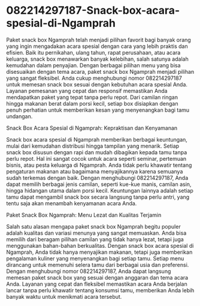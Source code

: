 # 082214297187-Snack-box-acara-spesial-di-Ngamprah
Paket snack box Ngamprah telah menjadi pilihan favorit bagi banyak orang yang ingin mengadakan acara spesial dengan cara yang lebih praktis dan efisien. Baik itu pernikahan, ulang tahun, rapat perusahaan, atau acara keluarga, snack box menawarkan banyak kelebihan, salah satunya adalah kemudahan dalam penyajian. Dengan berbagai pilihan menu yang bisa disesuaikan dengan tema acara, paket snack box Ngamprah menjadi pilihan yang sangat fleksibel. Anda cukup menghubungi nomor 082214297187 untuk memesan snack box sesuai dengan kebutuhan acara spesial Anda. Layanan pemesanan yang cepat dan responsif memastikan Anda mendapatkan paket yang tepat tanpa perlu repot. Dari camilan ringan hingga makanan berat dalam porsi kecil, setiap box disiapkan dengan penuh perhatian untuk memberikan kesan yang menyenangkan bagi tamu undangan.

Snack Box Acara Spesial di Ngamprah: Kepraktisan dan Kenyamanan

Snack box acara spesial di Ngamprah memberikan berbagai keuntungan, mulai dari kemudahan distribusi hingga tampilan yang menarik. Setiap snack box disusun dengan rapi dan mudah dibagikan kepada tamu tanpa perlu repot. Hal ini sangat cocok untuk acara seperti seminar, pertemuan bisnis, atau pesta keluarga di Ngamprah. Anda tidak perlu khawatir tentang pengaturan makanan atau bagaimana menyajikannya karena semuanya sudah terkemas dengan baik. Dengan menghubungi 082214297187, Anda dapat memilih berbagai jenis camilan, seperti kue-kue manis, camilan asin, hingga hidangan utama dalam porsi kecil. Keuntungan lainnya adalah setiap tamu dapat mengambil snack box secara langsung tanpa perlu antri, yang tentu saja akan menambah kenyamanan acara Anda.

Paket Snack Box Ngamprah: Menu Lezat dan Kualitas Terjamin

Salah satu alasan mengapa paket snack box Ngamprah begitu populer adalah kualitas dan variasi menunya yang sangat memuaskan. Anda bisa memilih dari beragam pilihan camilan yang tidak hanya lezat, tetapi juga menggunakan bahan-bahan berkualitas. Dengan snack box acara spesial di Ngamprah, Anda tidak hanya menyajikan makanan, tetapi juga memberikan pengalaman kuliner yang menyenangkan bagi setiap tamu. Setiap menu dirancang untuk memenuhi selera tamu dari berbagai usia dan preferensi. Dengan menghubungi nomor 082214297187, Anda dapat langsung memesan paket snack box yang sesuai dengan anggaran dan tema acara Anda. Layanan yang cepat dan fleksibel memastikan acara Anda berjalan lancar tanpa perlu khawatir tentang konsumsi tamu, memberikan Anda lebih banyak waktu untuk menikmati acara tersebut.




